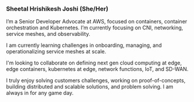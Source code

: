 ### Sheetal Hrishikesh Joshi (She/Her)

<!--
**sheetaljoshi/sheetaljoshi** is a ✨ _special_ ✨ repository because its `README.md` (this file) appears on your GitHub profile.

Here are some ideas to get you started:

- 🔭 I’m currently working on ...
- 🌱 I’m currently learning ...
- 👯 I’m looking to collaborate on ...
- 🤔 I’m looking for help with ...
- 💬 Ask me about ...
- 📫 How to reach me: ...
- 😄 Pronouns: ...
- ⚡ Fun fact: ...
-->

I’m a Senior Developer Advocate at AWS, focused on containers, container orchestration and Kubernetes. I’m currently focusing on CNI, networking, service meshes, and observability. 

I am currently learning challenges in onboarding, managing, and operationalizing service meshes at scale.

I'm looking to collaborate on defining next gen cloud computing at edge, edge containers, kubernetes at edge, network functions, IoT, and SD-WAN. 

I truly enjoy solving customers challenges, working on proof-of-concepts, building distributed and scalable solutions, and problem solving. I am always in for any game day.
